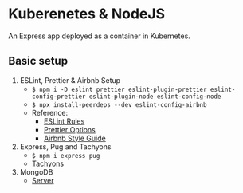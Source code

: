 # Kuberenetes & NodeJS

An Express app deployed as a container in Kubernetes.

## Basic setup

1. ESLint, Prettier & Airbnb Setup
   - `$ npm i -D eslint prettier eslint-plugin-prettier eslint-config-prettier eslint-plugin-node eslint-config-node`
   - `$ npx install-peerdeps --dev eslint-config-airbnb`
   - Reference:
     - [ESLint Rules](https://eslint.org/docs/rules/)
     - [Prettier Options](https://prettier.io/docs/en/options.html)
     - [Airbnb Style Guide](https://github.com/airbnb/javascript)
2. Express, Pug and Tachyons
   - `$ npm i express pug`
   - [Tachyons](https://tachyons.io/)
3. MongoDB
   - [Server](https://docs.mongodb.com/guides/server/install/)
